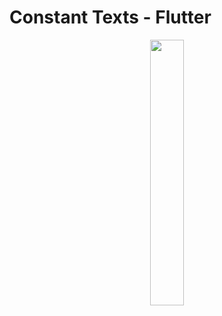 # Constant Texts - Flutter

<p align="center" width="100%">
    <img width="33%" src="https://user-images.githubusercontent.com/59369881/188847776-beff5cd0-c0a7-4f7a-adc2-76962d3324c5.png">
</p>
